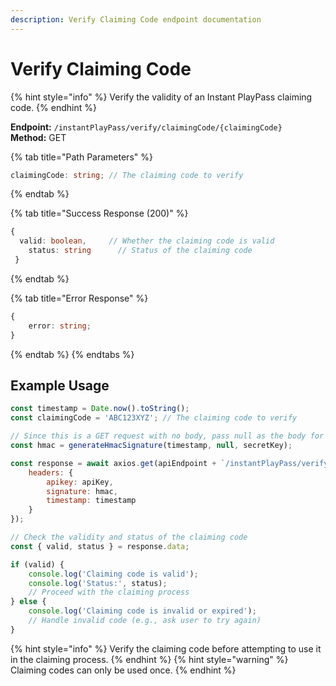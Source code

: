 ```yaml
---
description: Verify Claiming Code endpoint documentation
---
```


# Verify Claiming Code

{% hint style="info" %} Verify the validity of an Instant PlayPass claiming code. {% endhint %}

**Endpoint:** `/instantPlayPass/verify/claimingCode/{claimingCode}`  
**Method:** GET

{% tab title="Path Parameters" %}

```typescript
claimingCode: string; // The claiming code to verify
```

{% endtab %}

{% tab title="Success Response (200)" %}

```typescript
{
  valid: boolean,     // Whether the claiming code is valid
    status: string      // Status of the claiming code
 }
```

{% endtab %}

{% tab title="Error Response" %}

```typescript
{
    error: string;
}
```

{% endtab %} {% endtabs %}

## Example Usage

```javascript
const timestamp = Date.now().toString();
const claimingCode = 'ABC123XYZ'; // The claiming code to verify

// Since this is a GET request with no body, pass null as the body for HMAC
const hmac = generateHmacSignature(timestamp, null, secretKey);

const response = await axios.get(apiEndpoint + `/instantPlayPass/verify/claimingCode/${claimingCode}`, {
    headers: {
        apikey: apiKey,
        signature: hmac,
        timestamp: timestamp
    }
});

// Check the validity and status of the claiming code
const { valid, status } = response.data;

if (valid) {
    console.log('Claiming code is valid');
    console.log('Status:', status);
    // Proceed with the claiming process
} else {
    console.log('Claiming code is invalid or expired');
    // Handle invalid code (e.g., ask user to try again)
}
```

{% hint style="info" %} Verify the claiming code before attempting to use it in the claiming process. {% endhint %} {% hint style="warning" %} Claiming codes can only be used once. {% endhint %}
